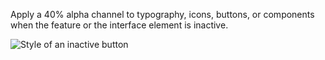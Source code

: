 Apply a 40% alpha channel to typography, icons, buttons, or components when the feature or the interface element is inactive.

![Style of an inactive button](../images/inactive/inactive-style.svg)